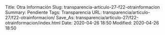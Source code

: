 Title: Otra Información
Slug: transparencia-articulo-27-f22-otrainformacion
Summary: Pendiente
Tags: Transparencia
URL: transparencia/articulo-27/f22-otrainformacion/
Save_As: transparencia/articulo-27/f22-otrainformacion/index.html
Date: 2020-04-26 18:50
Modified: 2020-04-26 18:50


 



